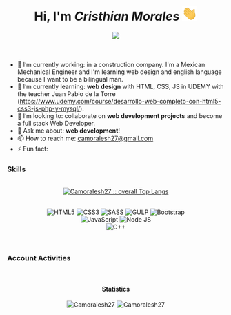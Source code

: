 <!--
**Camoralesh27/camoralesh27** is a ✨ _special_ ✨ repository because its `README.md` (this file) appears on your GitHub profile.

Here are some ideas to get you started:

- 🔭 I’m currently working on ...
- 🌱 I’m currently learning ...
- 👯 I’m looking to collaborate on ...
- 🤔 I’m looking for help with ...
- 💬 Ask me about ...
- 📫 How to reach me: ...
- 😄 Pronouns: ...
- ⚡ Fun fact: ...
-->


<h1 align="center">Hi, I'm <i>Cristhian Morales</i> <img width="35" src="https://github.com/1999AZZAR/1999AZZAR/blob/main/resources/img/waving.gif"></h1>

<div align="center">
 <img src="https://readme-typing-svg.herokuapp.com?lines=Christian;Mechanical+Engineer;Business;Always+Learning+New+things;&center=true&width=500&height=50&color=3b82f6">
<br/>
<a href="https://github.com/Camoralesh27"><img src="https://img.shields.io/github/followers/Camoralesh27?style=social" alt="" /></a>
</div>
<br />

- 🔭 I’m currently working: in a construction company. I'm a Mexican Mechanical Engineer and I'm learning web design and english language because I want to be a bilingual man.
- 🌱 I’m currently learning: **web design** with HTML, CSS, JS in UDEMY with the teacher Juan Pablo de la Torre (https://www.udemy.com/course/desarrollo-web-completo-con-html5-css3-js-php-y-mysql/).
- 👯 I’m looking to: collaborate on **web development projects** and become a full stack Web Developer.
- 💬 Ask me about: **web development**!
- 📫 How to reach me: camoralesh27@gmail.com
- ⚡ Fun fact: 

<h3>Skills</h3>
<br />
<div align="center">
  <a href="https://github.com/Camoralesh27/">
  <img src="https://github-readme-stats.vercel.app/api/top-langs/?username=Camoralesh27&langs_count=6&theme=gruvbox&layout=compact&hide_border=true"
          alt="Camoralesh27 :: overall Top Langs " />
</a>
<br /><br />
  
  ![HTML5](https://img.shields.io/static/v1?label=&message=HTML5&color=E34F26&style=for-the-badge&logo=HTML5&logoColor=white)
  ![CSS3](https://img.shields.io/static/v1?label=&message=CSS3&color=1572B6&style=for-the-badge&logo=CSS3&logoColor=white)
  ![SASS](https://img.shields.io/static/v1?label=&message=SASS&color=CE679A&style=for-the-badge&logo=SASS&logoColor=white)
  ![GULP](https://img.shields.io/static/v1?label=&message=GULP&color=CF4647&style=for-the-badge&logo=GULP&logoColor=white)
  ![Bootstrap](https://img.shields.io/static/v1?label=&message=Bootstrap&color=712cf9&style=for-the-badge&logo=Bootstrap&logoColor=white)
  <br/>
  ![JavaScript](https://img.shields.io/static/v1?label=&message=JavaScript&color=F7DF1E&style=for-the-badge&logo=JavaScript&logoColor=white)
  ![Node JS](https://img.shields.io/static/v1?label=&message=Node%20JS&color=339933&style=for-the-badge&logo=Node.js&logoColor=white)
  <br/>
  ![C++](https://img.shields.io/static/v1?label=&message=C%2B%2B&color=00599C&style=for-the-badge&logo=C%2B%2B&logoColor=white)
  
  <!-- ![React JS](https://img.shields.io/static/v1?label=&message=React%20js&color=61DAFB&style=for-the-badge&logo=React&logoColor=white)-->
  <!--![SQL](https://img.shields.io/static/v1?label=&message=SQL&color=003B57&style=for-the-badge&logo=SQLite) -->
  <!--![MongoDB](https://img.shields.io/static/v1?label=&message=Mongo%20DB&color=47A248&style=for-the-badge&logo=MongoDB&logoColor=white) -->
  <!--![Stripe](https://img.shields.io/static/v1?label=&message=Stripe%20Payment%20API&color=008CDD&style=for-the-badge&logo=Stripe&logoColor=white) -->
  <!--![Heroku](https://img.shields.io/static/v1?label=&message=Heroku&color=430098&style=for-the-badge&logo=Heroku&logoColor=white) -->
  </div>

<br />

<h3>Account Activities</h3>
<br />
<div align="center">
<h4>Statistics</h4>
<div align="center">
 <img width="48%" src="https://github-readme-stats.vercel.app/api?username=Camoralesh27&show_icons=true&theme=dark" alt="Camoralesh27" />
 <img width="48%" src="https://github-readme-streak-stats.herokuapp.com/?user=Camoralesh27&theme=dark" alt="Camoralesh27" />
</div>
<br />
  


